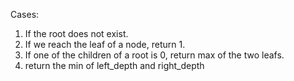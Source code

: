 Cases:
1. If the root does not exist.
2. If we reach the leaf of a node, return 1.
3. If one of the children of a root is 0, return max of the two leafs.
4. return the min of left_depth and right_depth